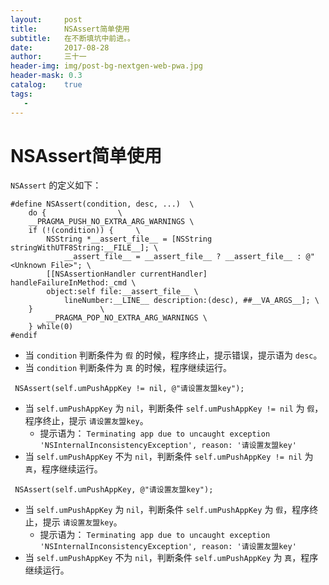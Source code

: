 ```yaml
---
layout:     post
title:      NSAssert简单使用
subtitle:   在不断填坑中前进。。
date:       2017-08-28
author:     三十一
header-img: img/post-bg-nextgen-web-pwa.jpg
header-mask: 0.3
catalog:    true
tags:
   - 
---
```


# NSAssert简单使用

`NSAssert` 的定义如下：

```
#define NSAssert(condition, desc, ...)	\
    do {				\
	__PRAGMA_PUSH_NO_EXTRA_ARG_WARNINGS \
	if (!(condition)) {		\
        NSString *__assert_file__ = [NSString stringWithUTF8String:__FILE__]; \
            __assert_file__ = __assert_file__ ? __assert_file__ : @"<Unknown File>"; \
	    [[NSAssertionHandler currentHandler] handleFailureInMethod:_cmd \
		object:self file:__assert_file__ \
	    	lineNumber:__LINE__ description:(desc), ##__VA_ARGS__]; \
	}				\
        __PRAGMA_POP_NO_EXTRA_ARG_WARNINGS \
    } while(0)
#endif
```

* 当 `condition` 判断条件为 `假` 的时候，程序终止，提示错误，提示语为 `desc`。
* 当 `condition` 判断条件为 `真` 的时候，程序继续运行。



```
 NSAssert(self.umPushAppKey != nil, @"请设置友盟key");
```


* 当 `self.umPushAppKey` 为 `nil`，判断条件 `self.umPushAppKey != nil` 为 `假`，程序终止，提示 `请设置友盟key`。
    - 提示语为： `Terminating app due to uncaught exception 'NSInternalInconsistencyException', reason: '请设置友盟key'` 
* 当 `self.umPushAppKey` 不为 `nil`，判断条件 `self.umPushAppKey != nil` 为 `真`，程序继续运行。


```
 NSAssert(self.umPushAppKey, @"请设置友盟key");
```

* 当 `self.umPushAppKey` 为 `nil`，判断条件 `self.umPushAppKey` 为 `假`，程序终止，提示 `请设置友盟key`。
    - 提示语为： `Terminating app due to uncaught exception 'NSInternalInconsistencyException', reason: '请设置友盟key'` 
* 当 `self.umPushAppKey` 不为 `nil`，判断条件 `self.umPushAppKey` 为 `真`，程序继续运行。

